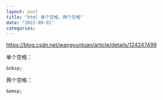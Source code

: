 ```yaml
---
layout: post
title: "html 单个空格，两个空格"
date: "2022-09-01"
categories: 
---
```

<p><a href="https://blog.csdn.net/wangyuntuan/article/details/124247499">https://blog.csdn.net/wangyuntuan/article/details/124247499</a></p>

<p>单个空格：</p>

<pre><code>&amp;nbsp;</code></pre>

<p>两个空格：</p>

<pre><code>&amp;emsp;</code></pre>

